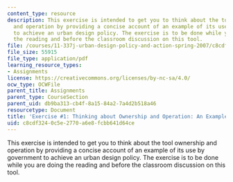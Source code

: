 ```yaml
---
content_type: resource
description: This exercise is intended to get you to think about the tool ownership
  and operation by providing a concise account of an example of its use by government
  to achieve an urban design policy. The exercise is to be done while you are doing
  the reading and before the classroom discussion on this tool.
file: /courses/11-337j-urban-design-policy-and-action-spring-2007/c8cdf3240c5e2770a6e8fcbb641d64ce_exercise1.pdf
file_size: 55915
file_type: application/pdf
learning_resource_types:
- Assignments
license: https://creativecommons.org/licenses/by-nc-sa/4.0/
ocw_type: OCWFile
parent_title: Assignments
parent_type: CourseSection
parent_uid: db9ba313-cb4f-8a15-84a2-7a4d2b518a46
resourcetype: Document
title: 'Exercise #1: Thinking about Ownership and Operation: An Example'
uid: c8cdf324-0c5e-2770-a6e8-fcbb641d64ce
---
```

This exercise is intended to get you to think about the tool ownership and operation by providing a concise account of an example of its use by government to achieve an urban design policy. The exercise is to be done while you are doing the reading and before the classroom discussion on this tool.
